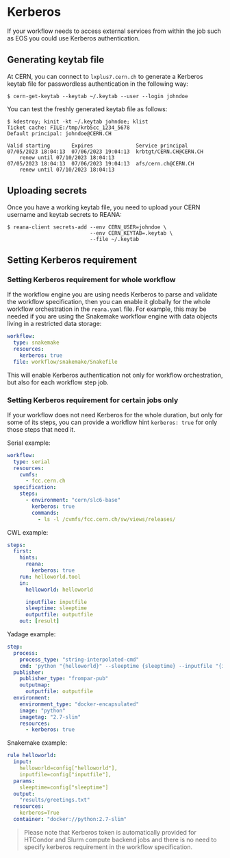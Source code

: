 # Kerberos

If your workflow needs to access external services from within the job such as
EOS you could use Kerberos authentication.

## Generating keytab file

At CERN, you can connect to `lxplus7.cern.ch` to generate a Kerberos keytab
file for passwordless authentication in the following way:

```console
$ cern-get-keytab --keytab ~/.keytab --user --login johndoe
```

You can test the freshly generated keytab file as follows:

```console
$ kdestroy; kinit -kt ~/.keytab johndoe; klist
Ticket cache: FILE:/tmp/krb5cc_1234_5678
Default principal: johndoe@CERN.CH

Valid starting       Expires              Service principal
07/05/2023 18:04:13  07/06/2023 19:04:13  krbtgt/CERN.CH@CERN.CH
    renew until 07/10/2023 18:04:13
07/05/2023 18:04:13  07/06/2023 19:04:13  afs/cern.ch@CERN.CH
    renew until 07/10/2023 18:04:13
```

## Uploading secrets

Once you have a working keytab file, you need to upload your CERN username
and keytab secrets to REANA:

```{ .console .copy-to-clipboard }
$ reana-client secrets-add --env CERN_USER=johndoe \
                           --env CERN_KEYTAB=.keytab \
                           --file ~/.keytab
```

## Setting Kerberos requirement

### Setting Kerberos requirement for whole workflow

If the workflow engine you are using needs Kerberos to parse and validate the
workflow specification, then you can enable it globally for the whole workflow
orchestration in the `reana.yaml` file. For example, this may be needed if you
are using the Snakemake workflow engine with data objects living in a
restricted data storage:

```yaml hl_lines="4"
workflow:
  type: snakemake
  resources:
    kerberos: true
  file: workflow/snakemake/Snakefile
```

This will enable Kerberos authentication not only for workflow orchestration,
but also for each workflow step job.

### Setting Kerberos requirement for certain jobs only

If your workflow does not need Kerberos for the whole duration, but only for
some of its steps, you can provide a workflow hint `kerberos: true` for only
those steps that need it.

Serial example:

```yaml hl_lines="9"
workflow:
  type: serial
  resources:
    cvmfs:
      - fcc.cern.ch
  specification:
    steps:
      - environment: "cern/slc6-base"
        kerberos: true
        commands:
          - ls -l /cvmfs/fcc.cern.ch/sw/views/releases/
```

CWL example:

```yaml hl_lines="5"
steps:
  first:
    hints:
      reana:
        kerberos: true
    run: helloworld.tool
    in:
      helloworld: helloworld

      inputfile: inputfile
      sleeptime: sleeptime
      outputfile: outputfile
    out: [result]
```

Yadage example:

```yaml hl_lines="14"
step:
  process:
    process_type: "string-interpolated-cmd"
    cmd: 'python "{helloworld}" --sleeptime {sleeptime} --inputfile "{inputfile}" --outputfile "{outputfile}"'
  publisher:
    publisher_type: "frompar-pub"
    outputmap:
      outputfile: outputfile
  environment:
    environment_type: "docker-encapsulated"
    image: "python"
    imagetag: "2.7-slim"
    resources:
      - kerberos: true
```

Snakemake example:

```yaml hl_lines="10"
rule helloworld:
  input:
    helloworld=config["helloworld"],
    inputfile=config["inputfile"],
  params:
    sleeptime=config["sleeptime"]
  output:
    "results/greetings.txt"
  resources:
    kerberos=True
  container: "docker://python:2.7-slim"
```

> Please note that Kerberos token is automatically provided for HTCondor and
 Slurm compute backend jobs and there is no need to specify kerberos requirement
 in the workflow specification.
